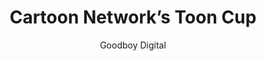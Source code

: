 ---
title: 'Cartoon Network&#8217;s Toon Cup'
author: Goodboy Digital
project_image_path: 'https://www.pixijs.com/wp/wp-content/uploads/Toon-Cup-2016_Goodboy-540x312.jpg'
external_url: 'https://tooncup.cartoonnetwork.co.uk/home/'
---